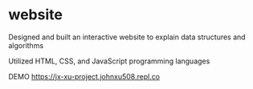 # website
Designed and built an interactive website to explain data structures and algorithms

Utilized HTML, CSS, and JavaScript programming languages

DEMO
https://jx-xu-project.johnxu508.repl.co
